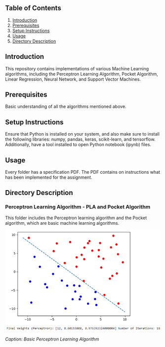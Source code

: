 ## Table of Contents

1. [Introduction](#introduction)
2. [Prerequisites](#prerequisites)
3. [Setup Instructions](#setup-instructions)
4. [Usage](#usage)
5. [Directory Description](#directory-description)

## Introduction

This repository contains implementations of various Machine Learning algorithms, including the Perceptron Learning Algorithm, Pocket Algorithm, Linear Regression, Neural Network, and Support Vector Machines.

## Prerequisites

Basic understanding of all the algorithms mentioned above.

## Setup Instructions

Ensure that Python is installed on your system, and also make sure to install the following libraries: numpy, pandas, keras, scikit-learn, and tensorflow. Additionally, have a tool installed to open Python notebook (ipynb) files.

## Usage

Every folder has a specification PDF. The PDF contains on instructions what has been implemented for the assignment.


## Directory Description

### Perceptron Learning Algorithm - PLA and Pocket Algorithm

This folder includes the Perceptron learning algorithm and the Pocket algorithm, which are basic machine learning algorithms.

![Model Predictions](Perceptron%20Learning%20Algorithm%20-%20PLA%20and%20Pocket%20Algorithm/PerceptronAlgo.png)

*Caption: Basic Perceptron Learning Algorithm*

